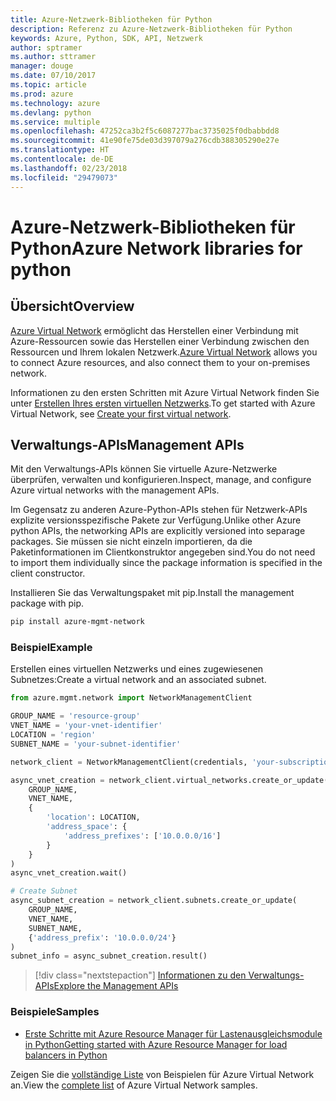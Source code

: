 ```yaml
---
title: Azure-Netzwerk-Bibliotheken für Python
description: Referenz zu Azure-Netzwerk-Bibliotheken für Python
keywords: Azure, Python, SDK, API, Netzwerk
author: sptramer
ms.author: sttramer
manager: douge
ms.date: 07/10/2017
ms.topic: article
ms.prod: azure
ms.technology: azure
ms.devlang: python
ms.service: multiple
ms.openlocfilehash: 47252ca3b2f5c6087277bac3735025f0dbabbdd8
ms.sourcegitcommit: 41e90fe75de03d397079a276cdb388305290e27e
ms.translationtype: HT
ms.contentlocale: de-DE
ms.lasthandoff: 02/23/2018
ms.locfileid: "29479073"
---
```

# <a name="azure-network-libraries-for-python"></a><span data-ttu-id="75f4b-104">Azure-Netzwerk-Bibliotheken für Python</span><span class="sxs-lookup"><span data-stu-id="75f4b-104">Azure Network libraries for python</span></span>

## <a name="overview"></a><span data-ttu-id="75f4b-105">Übersicht</span><span class="sxs-lookup"><span data-stu-id="75f4b-105">Overview</span></span>

<span data-ttu-id="75f4b-106">[Azure Virtual Network](/azure/virtual-network/virtual-networks-overview) ermöglicht das Herstellen einer Verbindung mit Azure-Ressourcen sowie das Herstellen einer Verbindung zwischen den Ressourcen und Ihrem lokalen Netzwerk.</span><span class="sxs-lookup"><span data-stu-id="75f4b-106">[Azure Virtual Network](/azure/virtual-network/virtual-networks-overview) allows you to connect Azure resources, and also connect them to your on-premises network.</span></span>

<span data-ttu-id="75f4b-107">Informationen zu den ersten Schritten mit Azure Virtual Network finden Sie unter [Erstellen Ihres ersten virtuellen Netzwerks](/azure/virtual-network/virtual-network-get-started-vnet-subnet).</span><span class="sxs-lookup"><span data-stu-id="75f4b-107">To get started with Azure Virtual Network, see [Create your first virtual network](/azure/virtual-network/virtual-network-get-started-vnet-subnet).</span></span>

## <a name="management-apis"></a><span data-ttu-id="75f4b-108">Verwaltungs-APIs</span><span class="sxs-lookup"><span data-stu-id="75f4b-108">Management APIs</span></span>

<span data-ttu-id="75f4b-109">Mit den Verwaltungs-APIs können Sie virtuelle Azure-Netzwerke überprüfen, verwalten und konfigurieren.</span><span class="sxs-lookup"><span data-stu-id="75f4b-109">Inspect, manage, and configure Azure virtual networks with the management APIs.</span></span>

<span data-ttu-id="75f4b-110">Im Gegensatz zu anderen Azure-Python-APIs stehen für Netzwerk-APIs explizite versionsspezifische Pakete zur Verfügung.</span><span class="sxs-lookup"><span data-stu-id="75f4b-110">Unlike other Azure python APIs, the networking APIs are explicitly versioned into separage packages.</span></span> <span data-ttu-id="75f4b-111">Sie müssen sie nicht einzeln importieren, da die Paketinformationen im Clientkonstruktor angegeben sind.</span><span class="sxs-lookup"><span data-stu-id="75f4b-111">You do not need to import them individually since the package information is specified in the client constructor.</span></span>

<span data-ttu-id="75f4b-112">Installieren Sie das Verwaltungspaket mit pip.</span><span class="sxs-lookup"><span data-stu-id="75f4b-112">Install the management package with pip.</span></span>

```bash
pip install azure-mgmt-network
```

### <a name="example"></a><span data-ttu-id="75f4b-113">Beispiel</span><span class="sxs-lookup"><span data-stu-id="75f4b-113">Example</span></span>

<span data-ttu-id="75f4b-114">Erstellen eines virtuellen Netzwerks und eines zugewiesenen Subnetzes:</span><span class="sxs-lookup"><span data-stu-id="75f4b-114">Create a virtual network and an associated subnet.</span></span>

```python
from azure.mgmt.network import NetworkManagementClient

GROUP_NAME = 'resource-group'
VNET_NAME = 'your-vnet-identifier'
LOCATION = 'region'
SUBNET_NAME = 'your-subnet-identifier'

network_client = NetworkManagementClient(credentials, 'your-subscription-id')

async_vnet_creation = network_client.virtual_networks.create_or_update(
    GROUP_NAME,
    VNET_NAME,
    {
        'location': LOCATION,
        'address_space': {
            'address_prefixes': ['10.0.0.0/16']
        }
    }
)
async_vnet_creation.wait()

# Create Subnet
async_subnet_creation = network_client.subnets.create_or_update(
    GROUP_NAME,
    VNET_NAME,
    SUBNET_NAME,
    {'address_prefix': '10.0.0.0/24'}
)
subnet_info = async_subnet_creation.result()
```

> [!div class="nextstepaction"]
> [<span data-ttu-id="75f4b-115">Informationen zu den Verwaltungs-APIs</span><span class="sxs-lookup"><span data-stu-id="75f4b-115">Explore the Management APIs</span></span>](/python/api/overview/azure/network/management)

### <a name="samples"></a><span data-ttu-id="75f4b-116">Beispiele</span><span class="sxs-lookup"><span data-stu-id="75f4b-116">Samples</span></span>

* [<span data-ttu-id="75f4b-117">Erste Schritte mit Azure Resource Manager für Lastenausgleichsmodule in Python</span><span class="sxs-lookup"><span data-stu-id="75f4b-117">Getting started with Azure Resource Manager for load balancers in Python</span></span>](https://azure.microsoft.com/en-us/resources/samples/network-python-manage-loadbalancer/)

<span data-ttu-id="75f4b-118">Zeigen Sie die [vollständige Liste](https://azure.microsoft.com/en-us/resources/samples/?platform=python&term=virtual%20network) von Beispielen für Azure Virtual Network an.</span><span class="sxs-lookup"><span data-stu-id="75f4b-118">View the [complete list](https://azure.microsoft.com/en-us/resources/samples/?platform=python&term=virtual%20network) of Azure Virtual Network samples.</span></span>
